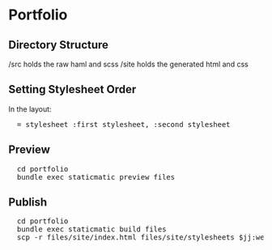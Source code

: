 Portfolio
=========

Directory Structure
-------------------

/src holds the raw haml and scss
/site holds the generated html and css


Setting Stylesheet Order
------------------------

In the layout:

<pre>
  = stylesheet :first_stylesheet, :second_stylesheet
</pre>

Preview
-------

<pre>
  cd portfolio
  bundle exec staticmatic preview files
</pre>

Publish
-------
<pre>
  cd portfolio
  bundle exec staticmatic build files
  scp -r files/site/index.html files/site/stylesheets $jj:webapps/portfolio/.
</pre>

